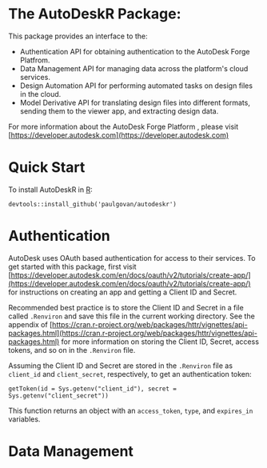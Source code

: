 # The AutoDeskR Package:
This package provides an interface to the:
* Authentication API for obtaining authentication to the AutoDesk Forge Platfrom.
* Data Management API for managing data across the platform's cloud services. 
* Design Automation API for performing automated tasks on design files in the cloud.
* Model Derivative API for translating design files into different formats, sending them to the viewer app, and extracting design data.

For more information about the AutoDesk Forge Platform , please visit [https://developer.autodesk.com](https://developer.autodesk.com)

# Quick Start
To install AutoDeskR in [R](https://www.r-project.org):

```
devtools::install_github('paulgovan/autodeskr')
```

# Authentication
AutoDesk uses OAuth based authentication for access to their services. To get started with this package, first visit [https://developer.autodesk.com/en/docs/oauth/v2/tutorials/create-app/](https://developer.autodesk.com/en/docs/oauth/v2/tutorials/create-app/) for instructions on creating an app and getting a Client ID and Secret. 

Recommended best practice is to store the Client ID and Secret in a file called `.Renviron` and save this file in the current working directory.  See the appendix of [https://cran.r-project.org/web/packages/httr/vignettes/api-packages.html](https://cran.r-project.org/web/packages/httr/vignettes/api-packages.html) for more information on storing the Client ID, Secret, access tokens, and so on in the `.Renviron` file. 

Assuming the Client ID and Secret are stored in the `.Renviron` file as `client_id` and `client_secret`, respectively, to get an authentication token:

```
getToken(id = Sys.getenv("client_id"), secret = Sys.getenv("client_secret"))
```

This function returns an object with an `access_token`, `type`, and `expires_in` variables. 

# Data Management

